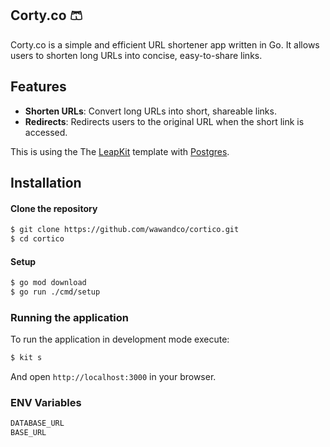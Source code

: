 ## Corty.co 🩳

Corty.co is a simple and efficient URL shortener app written in Go. It allows users to shorten long URLs into concise, easy-to-share links.

## Features

- **Shorten URLs**: Convert long URLs into short, shareable links.
- **Redirects**: Redirects users to the original URL when the short link is accessed.

This is using the The [LeapKit](https://leapkit.dev/) template with [Postgres](https://www.postgresql.org/).

## Installation

#### **Clone the repository**

```bash
$ git clone https://github.com/wawandco/cortico.git
$ cd cortico
```

#### **Setup**
```sh
$ go mod download
$ go run ./cmd/setup
```

### Running the application
To run the application in development mode execute:

```sh
$ kit s
```

And open `http://localhost:3000` in your browser.

### ENV Variables
```sh
DATABASE_URL
BASE_URL
```
